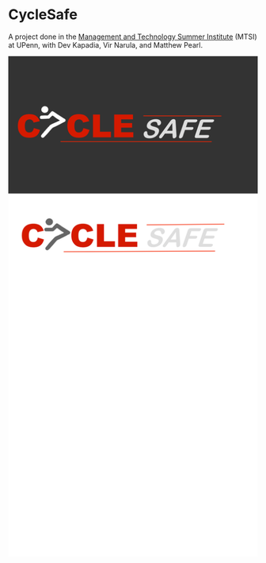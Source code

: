 # CycleSafe

A project done in the [Management and Technology Summer Institute](https://fisher.wharton.upenn.edu/summer-mt) (MTSI) at UPenn, with Dev Kapadia, Vir Narula, and Matthew Pearl.

![](logo.png)

